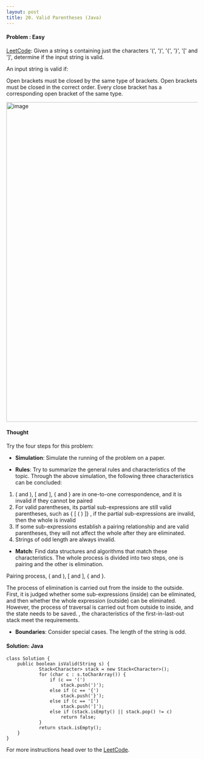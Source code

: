 ```yaml
---
layout: post
title: 20. Valid Parentheses (Java)
---
```


#### Problem : Easy

[LeetCode](https://leetcode.com/problems/valid-parentheses/):
Given a string s containing just the characters '(', ')', '{', '}', '[' and ']', determine if the input string is valid.

An input string is valid if:

Open brackets must be closed by the same type of brackets.
Open brackets must be closed in the correct order.
Every close bracket has a corresponding open bracket of the same type.

<img width="841" alt="image" src="https://user-images.githubusercontent.com/92517160/193479373-030dd277-c723-4f47-86a1-ca1bc143d73a.png">



#### Thought

Try the four steps for this problem:
- **Simulation**: Simulate the running of the problem on a paper.

- **Rules**: Try to summarize the general rules and characteristics of the topic.
Through the above simulation, the following three characteristics can be concluded:
1. ( and ), [ and ], { and } are in one-to-one correspondence, and it is invalid if they cannot be paired
2. For valid parentheses, its partial sub-expressions are still valid parentheses, such as { [ ( ) ]} , if the partial sub-expressions are invalid, then the whole is invalid
3. If some sub-expressions establish a pairing relationship and are valid parentheses, they will not affect the whole after they are eliminated.
4. Strings of odd length are always invalid.


- **Match**: Find data structures and algorithms that match these characteristics.
The whole process is divided into two steps, one is pairing and the other is elimination.

Pairing process, ( and ), [ and ], { and }.

The process of elimination is carried out from the inside to the outside. First, it is judged whether some sub-expressions (inside) can be eliminated, and then whether the whole expression (outside) can be eliminated. However, the process of traversal is carried out from outside to inside, and the state needs to be saved. , the characteristics of the first-in-last-out stack meet the requirements.

- **Boundaries**: Consider special cases.
The length of the string is odd.



#### Solution: Java

```
class Solution {
    public boolean isValid(String s) {
            Stack<Character> stack = new Stack<Character>();
            for (char c : s.toCharArray()) {
                if (c == '(')
                    stack.push(')');
                else if (c == '{')
                    stack.push('}');
                else if (c == '[')
                    stack.push(']');
                else if (stack.isEmpty() || stack.pop() != c)
                    return false;
            }
            return stack.isEmpty();       
    }
}

```


For more instructions head over to the [LeetCode](https://leetcode.com/).
